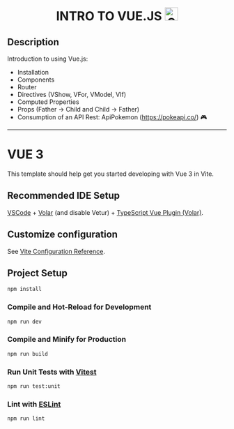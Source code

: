 <h1 align="center"> INTRO TO VUE.JS <img src="https://user-images.githubusercontent.com/117440372/230496572-e47598a8-e519-4e75-a77b-def2c9568aaf.png" alt="Sketch Login View Desktop Teacher" width="30px"></h1>

## Description
Introduction to using Vue.js:
- Installation
- Components
- Router
- Directives (VShow, VFor, VModel, VIf)
- Computed Properties
- Props (Father → Child and Child → Father)
- Consumption of an API Rest: ApiPokemon (https://pokeapi.co/) 🎮


____________________________________________________________________

# VUE 3
This template should help get you started developing with Vue 3 in Vite.


## Recommended IDE Setup

[VSCode](https://code.visualstudio.com/) + [Volar](https://marketplace.visualstudio.com/items?itemName=Vue.volar) (and disable Vetur) + [TypeScript Vue Plugin (Volar)](https://marketplace.visualstudio.com/items?itemName=Vue.vscode-typescript-vue-plugin).

## Customize configuration

See [Vite Configuration Reference](https://vitejs.dev/config/).

## Project Setup

```sh
npm install
```

### Compile and Hot-Reload for Development

```sh
npm run dev
```

### Compile and Minify for Production

```sh
npm run build
```

### Run Unit Tests with [Vitest](https://vitest.dev/)

```sh
npm run test:unit
```

### Lint with [ESLint](https://eslint.org/)

```sh
npm run lint
```

